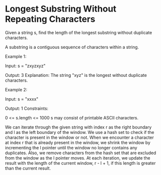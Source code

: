 # Longest Substring Without Repeating Characters

Given a string s, find the length of the longest substring without duplicate characters.

A substring is a contiguous sequence of characters within a string.

Example 1:

Input: s = "zxyzxyz"

Output: 3
Explanation: The string "xyz" is the longest without duplicate characters.

Example 2:

Input: s = "xxxx"

Output: 1
Constraints:

0 <= s.length <= 1000
s may consist of printable ASCII characters.



We can iterate through the given string with index r as the right boundary and l as the left boundary of the window. We use a hash set to check if the character is present in the window or not. When we encounter a character at index r that is already present in the window, we shrink the window by incrementing the l pointer until the window no longer contains any duplicates. Also, we remove characters from the hash set that are excluded from the window as the l pointer moves. At each iteration, we update the result with the length of the current window, r - l + 1, if this length is greater than the current result.